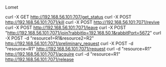 Lomet

curl -X GET http://192.168.56.101:707/get_status
curl -X POST http://192.168.56.101:7071/kill
curl -X POST http://192.168.56.101:7071/revive
curl -X POST http://192.168.56.101:7071/leave
curl -X POST "http://192.168.56.101:7071/join?rabbitIp=192.168.50.1&rabbitPort=5672"
curl -X POST -d "resource1=R1&resource2=R2" http://192.168.56.101:7071/preliminary_request
curl -X POST -d "resource=R1" http://192.168.56.101:7071/request
curl -d "resource=R1" http://192.168.56.101:7071/acquire
curl -d "resource=R1" http://192.168.56.101:7071/release